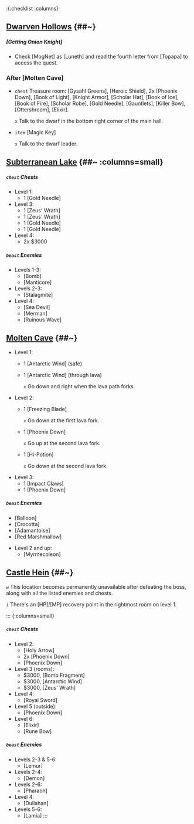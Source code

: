 :{:checklist :columns}
  
## [Dwarven Hollows](@~) {##~}

##### [Getting Onion Knight]
* Check [MogNet] as [Luneth] and read the fourth letter from [Topapa] to access the quest.

### After [Molten Cave]

* `chest` Treasure room: [Gysahl Greens], [Heroic Shield], 2x [Phoenix Down], [Book of Light], [Knight Armor], [Scholar Hat], [Book of Ice], [Book of Fire], [Scholar Robe], [Gold Needle], [Gauntlets], [Killer Bow], [Ottershroom], [Elixir].

  `x` Talk to the dwarf in the bottom right corner of the main hall.
  
* `item` [Magic Key]

  `x` Talk to the dwarf leader.



## [Subterranean Lake](@~) {##~ :columns=small}

##### `chest` Chests
- Level 1:
  * 1 [Gold Needle]
- Level 3:
  * 1 [Zeus' Wrath]
  * 1 [Zeus' Wrath]
  * 1 [Gold Needle]
  * 1 [Gold Needle]
- Level 4:
  * 2x $3000
##### `beast` Enemies
- Levels 1-3:
  * [Bomb]
  * [Manticore]
- Levels 2-3:
  * [Stalagmite]
- Level 4:
  * [Sea Devil]
  * [Merman]
  * [Ruinous Wave]



## [Molten Cave](@~) {##~}

- Level 1:
  * 1 [Antarctic Wind] (safe)
  * 1 [Antarctic Wind] (through lava)
  
    `x` Go down and right when the lava path forks.
- Level 2:
  * 1 [Freezing Blade]

    `x` Go down at the first lava fork.
  * 1 [Phoenix Down]
    
    `x` Go up at the second lava fork.
  * 1 [Hi-Potion]

    `x` Go down at the second lava fork.
- Level 3:
  * 1 [Impact Claws]
  * 1 [Phoenix Down]
##### `beast` Enemies
* [Balloon]
* [Crocotta]
* [Adamantoise]
* [Red Marshmallow]
- Level 2 and up:
  * [Myrmecoleon]


 
## [Castle Hein](@~) {##~}

`w` This location becomes permanently unavailable after defeating the boss, along with all the listed enemies and chests.

`i` There's an [HP]/[MP] recovery point in the rightmost room on level 1.

::: {:columns=small}
##### `chest` Chests
- Level 2:
  * [Holy Arrow]
  * 2x [Phoenix Down]
  * [Phoenix Down]
- Level 3 (rooms):
  * $3000, [Bomb Fragment]
  * $3000, [Antarctic Wind]
  * $3000, [Zeus' Wrath]
- Level 4:
  * [Royal Sword]
- Level 5 (outside):  
  * [Phoenix Down]
- Level 6:
  * [Elixir]
  * [Rune Bow]
##### `beast` Enemies
- Levels 2-3 & 5-6:
  * [Lemur]
- Levels 2-4:
  * [Demon]
- Levels 2-6:
  * [Pharaoh]
- Level 4:
  * [Dullahan]
- Levels 5-6:
  * [Lamia]
:::